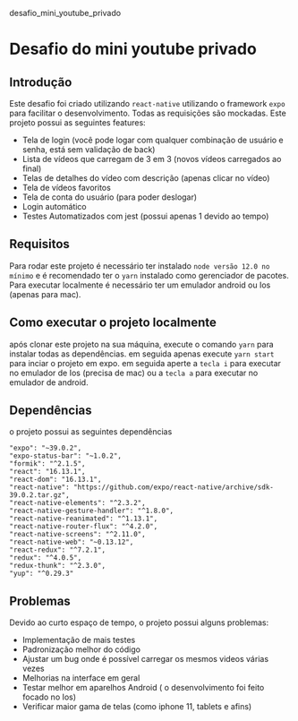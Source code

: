 desafio_mini_youtube_privado

# Desafio do mini youtube privado

## Introdução
Este desafio foi criado utilizando ``react-native`` utilizando o framework ``expo`` para facilitar o desenvolvimento. Todas as requisições são mockadas. Este projeto possui as seguintes features: 
- Tela de login (você pode logar com qualquer combinação de usuário e senha, está sem validação de back)
- Lista de vídeos que carregam de 3 em 3 (novos vídeos carregados ao final)
- Telas de detalhes do vídeo com descrição (apenas clicar no vídeo)
- Tela de vídeos favoritos
- Tela de conta do usuário (para poder deslogar)
- Login automático
- Testes Automatizados com jest (possui apenas 1 devido ao tempo)


## Requisitos 

Para rodar este projeto é necessário ter instalado ``node versão 12.0 no mínimo`` e é recomendado ter o ``yarn`` instalado como gerenciador de pacotes. Para executar localmente é necessário ter um emulador android ou Ios (apenas para mac).

## Como executar o projeto localmente
após clonar este projeto na sua máquina, execute o comando ``yarn`` para instalar todas as dependências. em seguida apenas execute ``yarn start`` para inciar o projeto em expo. em seguida aperte a ``tecla i`` para executar no emulador de Ios (precisa de mac) ou a ``tecla a`` para executar no emulador de android.

## Dependências

o projeto possui as seguintes dependências

```
"expo": "~39.0.2",
"expo-status-bar": "~1.0.2",
"formik": "^2.1.5",
"react": "16.13.1",
"react-dom": "16.13.1",
"react-native": "https://github.com/expo/react-native/archive/sdk-39.0.2.tar.gz",
"react-native-elements": "^2.3.2",
"react-native-gesture-handler": "^1.8.0",
"react-native-reanimated": "^1.13.1",
"react-native-router-flux": "^4.2.0",
"react-native-screens": "^2.11.0",
"react-native-web": "~0.13.12",
"react-redux": "^7.2.1",
"redux": "^4.0.5",
"redux-thunk": "^2.3.0",
"yup": "^0.29.3"
```

## Problemas
Devido ao curto espaço de tempo, o projeto possui alguns problemas:
- Implementação de mais testes
- Padronização melhor do código
- Ajustar um bug onde é possível carregar os mesmos videos várias vezes
- Melhorias na interface em geral
- Testar melhor em aparelhos Android ( o desenvolvimento foi feito focado no Ios)
- Verificar maior gama de telas (como iphone 11, tablets e afins)
